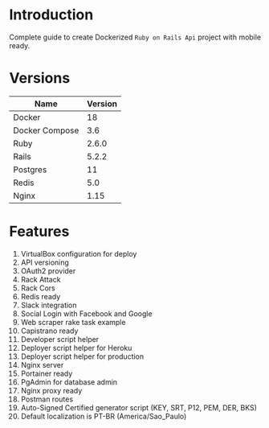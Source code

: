 # Introduction

Complete guide to create Dockerized ```Ruby on Rails Api``` project with mobile ready.

# Versions

Name           | Version
---------------|--------
Docker         | 18
Docker Compose | 3.6
Ruby           | 2.6.0
Rails          | 5.2.2
Postgres       | 11
Redis          | 5.0
Nginx          | 1.15

# Features

 1. VirtualBox configuration for deploy
 2. API versioning
 3. OAuth2 provider
 4. Rack Attack
 5. Rack Cors
 6. Redis ready
 7. Slack integration
 8. Social Login with Facebook and Google
 9. Web scraper rake task example
10. Capistrano ready
11. Developer script helper
12. Deployer script helper for Heroku
13. Deployer script helper for production
14. Nginx server
15. Portainer ready
16. PgAdmin for database admin
17. Nginx proxy ready
18. Postman routes
19. Auto-Signed Certified generator script (KEY, SRT, P12, PEM, DER, BKS)
20. Default localization is PT-BR (America/Sao_Paulo)
